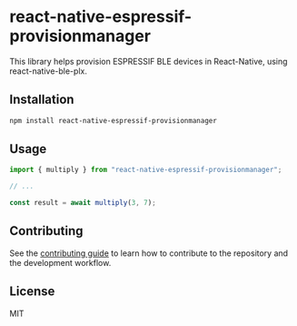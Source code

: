 # react-native-espressif-provisionmanager

This library helps provision ESPRESSIF BLE devices in React-Native, using react-native-ble-plx. 

## Installation

```sh
npm install react-native-espressif-provisionmanager
```

## Usage

```js
import { multiply } from "react-native-espressif-provisionmanager";

// ...

const result = await multiply(3, 7);
```

## Contributing

See the [contributing guide](CONTRIBUTING.md) to learn how to contribute to the repository and the development workflow.

## License

MIT
